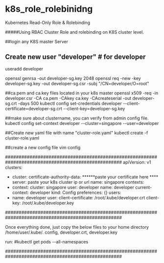 # k8s_role_rolebinidng
Kubernetes Read-Only Role &amp; Rolebinding



#####Using RBAC Cluster Role and rolebinding on K8S cluster level.

##login any K8S master Server
## Create new user "developer" # for developer
useradd developer

openssl genrsa -out developer-sg.key 2048
openssl req -new -key developer-sg.key -out developer-sg.csr -subj "/CN=developer/O=root"

##ca.pem and ca.key files located in your k8s master
openssl x509 -req -in developer.csr -CA ca.pem -CAkey ca.key -CAcreateserial -out developer-sg.crt -days 500
kubectl config set-credentials developer --client-certificate=developer-sg.crt  --client-key=developer-sg.key

##make sure about clustername, you can verify from admin config file.
kubectl config set-context developer --cluster=singapore --user=developer

##Create new yaml file with name "cluster-role.yaml"
kubectl create -f cluster-role.yaml


##create a new config file
vim config

###################################################################################################
apiVersion: v1
clusters:
- cluster:
    certificate-authority-data: ******paste your certificate here ****
    server: paste your k8s cluster ip or url
  name: singapore
contexts:
- context:
    cluster: singapore
    user: developer
  name: developer
current-context: developer
kind: Config
preferences: {}
users:
- name: developer
  user:
    client-certificate: /root/.kube/developer.crt
    client-key: /root/.kube/developer.key

###################################################################################################

Once everything done, just copy the below files to your home directory /home/user/.kube/.
config, developer.crt, developer.key

run:
#kubectl get pods --all-namespaces

###################################################################################################


